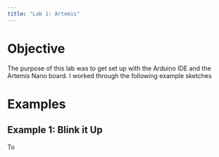 ```yaml
---
title: "Lab 1: Artemis"
---
```


# Objective
The purpose of this lab was to get set up with the Arduino IDE and the Artemis Nano board. I worked through the following example sketches

# Examples

## Example 1: Blink it Up

To
